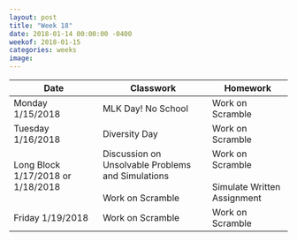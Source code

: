 ```yaml
---
layout: post
title: "Week 18"
date: 2018-01-14 00:00:00 -0400
weekof: 2018-01-15
categories: weeks
image:
---
```


|Date                        |Classwork|Homework|
|----------------------------|---------|--------|
|Monday 1/15/2018            | MLK Day! No School | Work on Scramble |
|Tuesday 1/16/2018           | Diversity Day | Work on Scramble |
|Long Block 1/17/2018 or 1/18/2018 | Discussion on Unsolvable Problems and Simulations <br><br> Work on Scramble| Work on Scramble <br><br> Simulate Written Assignment |
|Friday 1/19/2018            | Work on Scramble | Work on Scramble |
